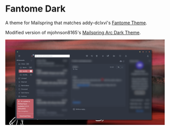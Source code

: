 # Fantome Dark

A theme for Mailspring that matches addy-dclxvi's [Fantome Theme](https://github.com/addy-dclxvi/gtk-theme-collections/tree/master/Fantome).

Modified version of mjohnson8165's [Mailspring Arc Dark Theme](https://github.com/mjohnson8165/mailspring-arc-dark).

![](preview.png)
